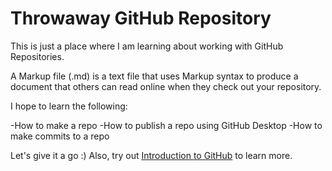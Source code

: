# Throwaway GitHub Repository

This is just a place where I am learning about working with GitHub Repositories.

A Markup file (.md) is a text file that uses Markup syntax to produce a document that others can read online when they check out your repository.

I hope to learn the following:

-How to make a repo
-How to publish a repo using GitHub Desktop
-How to make commits to a repo

Let's give it a go :) Also, try out [Introduction to GitHub](https://github.github.io/on-demand) to learn more. 